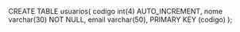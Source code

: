 CREATE TABLE usuarios(
codigo int(4) AUTO_INCREMENT,
nome varchar(30) NOT NULL,
email varchar(50),
PRIMARY KEY (codigo)
);

